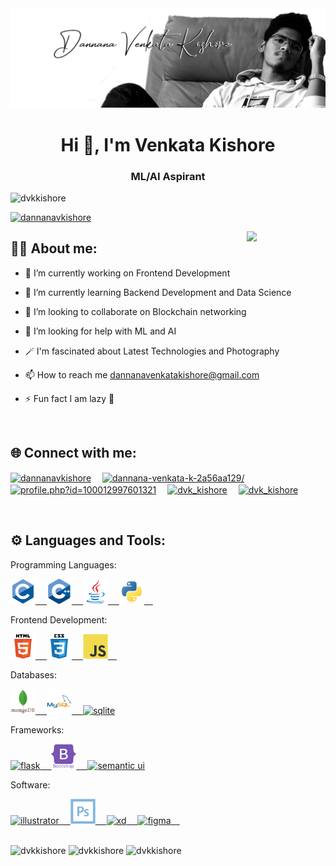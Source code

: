 <img src="https://github.com/dvkkishore/dvkkishore/blob/main/Untitled-1.jpg?raw=true">
<h1 align="center">Hi 👋, I'm Venkata Kishore</h1>
<h3 align="center">ML/AI Aspirant</h3>

<p align="left"> <img src="https://komarev.com/ghpvc/?username=dvkkishore&label=Profile%20views&color=0e75b6&style=flat" alt="dvkkishore" /> </p>

<p align="left"> <a href="https://twitter.com/dannanavkishore" target="blank"><img src="https://img.shields.io/twitter/follow/dannanavkishore?logo=twitter&style=for-the-badge" alt="dannanavkishore" /></a> </p>

<img align="right" src="https://media4.giphy.com/media/VekcnHOwOI5So/giphy.gif" width=25% >

<h2 align="left">👨‍💻 About me:</h3>

- 🔭 I’m currently working on Frontend Development

- 🌱 I’m currently learning Backend Development and Data Science

- 👯 I’m looking to collaborate on Blockchain networking

- 🤝 I’m looking for help with ML and AI

- 🪄 I'm fascinated about Latest Technologies and Photography

- 📫 How to reach me dannanavenkatakishore@gmail.com

- ⚡ Fun fact I am lazy 🦥
 </br>
<h2 align="left">🌐 Connect with me:</h3>
<p align="left">
<a href="https://twitter.com/dannanavkishore" target="blank"><img align="center" src="https://raw.githubusercontent.com/rahuldkjain/github-profile-readme-generator/master/src/images/icons/Social/twitter.svg" alt="dannanavkishore" height="30" width="40" /></a>&emsp;
<a href="https://linkedin.com/in/dannana-venkata-k-2a56aa129/" target="blank"><img align="center" src="https://raw.githubusercontent.com/rahuldkjain/github-profile-readme-generator/master/src/images/icons/Social/linked-in-alt.svg" alt="dannana-venkata-k-2a56aa129/" height="30" width="40" /></a>&emsp;
<a href="https://fb.com/profile.php?id=100012997601321" target="blank"><img align="center" src="https://raw.githubusercontent.com/rahuldkjain/github-profile-readme-generator/master/src/images/icons/Social/facebook.svg" alt="profile.php?id=100012997601321" height="30" width="40" /></a>&emsp;
<a href="https://instagram.com/dvk_kishore" target="blank"><img align="center" src="https://raw.githubusercontent.com/rahuldkjain/github-profile-readme-generator/master/src/images/icons/Social/instagram.svg" alt="dvk_kishore" height="30" width="40" /></a>&emsp;
<a href="https://www.codechef.com/users/dvk_kishore" target="blank"><img align="center" src="https://cdn.jsdelivr.net/npm/simple-icons@3.1.0/icons/codechef.svg" alt="dvk_kishore" height="30" width="40" /></a>
</p>
</br>
<h2 align="left">⚙️ Languages and Tools:</h3>

<p align="left"><p>Programming Languages:</p>
<a href="https://www.cprogramming.com/" target="_blank" rel="noreferrer">
    <img src="https://raw.githubusercontent.com/devicons/devicon/master/icons/c/c-original.svg" alt="c" width="40" height="40"/>&emsp;
  </a>
  <a href="https://www.w3schools.com/cpp/" target="_blank" rel="noreferrer"> 
    <img src="https://raw.githubusercontent.com/devicons/devicon/master/icons/cplusplus/cplusplus-original.svg" alt="cplusplus" width="40" height="40"/>&emsp; 
  </a>
  <a href="https://www.java.com" target="_blank" rel="noreferrer">
    <img src="https://raw.githubusercontent.com/devicons/devicon/master/icons/java/java-original.svg" alt="java" width="40" height="40"/>&emsp;
  </a>
  <a href="https://www.python.org" target="_blank" rel="noreferrer">
  <img src="https://raw.githubusercontent.com/devicons/devicon/master/icons/python/python-original.svg" alt="python" width="40" height="40"/>&emsp; 
</a>
</p>
 
<p align="left"><p>Frontend Development:</p>
  <a href="https://www.w3.org/html/" target="_blank" rel="noreferrer"> 
   <img src="https://raw.githubusercontent.com/devicons/devicon/master/icons/html5/html5-original-wordmark.svg" alt="html5" width="40" height="40"/>&emsp;
  </a>
  <a href="https://www.w3schools.com/css/" target="_blank" rel="noreferrer"> 
    <img src="https://raw.githubusercontent.com/devicons/devicon/master/icons/css3/css3-original-wordmark.svg" alt="css3" width="40" height="40"/>&emsp; 
  </a>
  <a href="https://developer.mozilla.org/en-US/docs/Web/JavaScript" target="_blank" rel="noreferrer"> 
    <img src="https://raw.githubusercontent.com/devicons/devicon/master/icons/javascript/javascript-original.svg" alt="javascript" width="40" height="40"/>&emsp;
  </a>
 </p>
 
 <p align="left"><p>Databases:</p>
  <a href="https://www.mongodb.com/" target="_blank" rel="noreferrer"> 
   <img src="https://raw.githubusercontent.com/devicons/devicon/master/icons/mongodb/mongodb-original-wordmark.svg" alt="mongodb" width="40" height="40"/>&emsp; 
 </a> 
 <a href="https://www.mysql.com/" target="_blank" rel="noreferrer">
  <img src="https://raw.githubusercontent.com/devicons/devicon/master/icons/mysql/mysql-original-wordmark.svg" alt="mysql" width="40" height="40"/>&emsp; 
 </a>
 <a href="https://www.sqlite.org/" target="_blank" rel="noreferrer"> 
 <img src="https://www.vectorlogo.zone/logos/sqlite/sqlite-icon.svg" alt="sqlite" width="40" height="40"/> 
 </a>
 </p>
 
 <p align="left"><p>Frameworks:</p>
  <a href="https://flask.palletsprojects.com/" target="_blank" rel="noreferrer"> <img src="https://www.vectorlogo.zone/logos/pocoo_flask/pocoo_flask-icon.svg" alt="flask" width="40" height="40"/>&emsp; </a>
  <a href="https://getbootstrap.com" target="_blank" rel="noreferrer"> <img src="https://raw.githubusercontent.com/devicons/devicon/master/icons/bootstrap/bootstrap-plain-wordmark.svg" alt="bootstrap" width="40" height="40"/>&emsp; </a>
  <a href="https://semantic-ui.com/" target="_blank" rel="noreferrer"> <img src="https://semantic-ui.com/images/logo.png" alt="semantic ui" width="40" height="40"/> </a>
 </p>
 
 <p align="left"><p>Software:</p>
 <a href="https://www.adobe.com/in/products/illustrator.html" target="_blank" rel="noreferrer">
    <img src="https://www.vectorlogo.zone/logos/adobe_illustrator/adobe_illustrator-icon.svg" alt="illustrator" width="40" height="40"/>&emsp; 
  </a>
  <a href="https://www.photoshop.com/en" target="_blank" rel="noreferrer">
  <img src="https://raw.githubusercontent.com/devicons/devicon/master/icons/photoshop/photoshop-line.svg" alt="photoshop" width="40" height="40"/>&emsp; 
</a>  
<a href="https://www.adobe.com/products/xd.html" target="_blank" rel="noreferrer">
  <img src="https://cdn.worldvectorlogo.com/logos/adobe-xd.svg" alt="xd" width="40" height="40"/>&emsp; 
</a>
  <a href="https://www.figma.com/" target="_blank" rel="noreferrer"> 
    <img src="https://www.vectorlogo.zone/logos/figma/figma-icon.svg" alt="figma" width="40" height="40"/>&emsp; 
  </a>
 </p>

</br>
<div>
 <img width=28% src="https://github-readme-stats.vercel.app/api/top-langs?username=dvkkishore&show_icons=true&locale=en&layout=compact" alt="dvkkishore">

<img width=33% src="https://github-readme-stats.vercel.app/api?username=dvkkishore&show_icons=true&locale=en" alt="dvkkishore">

<img width=33% src="https://github-readme-streak-stats.herokuapp.com/?user=dvkkishore&" alt="dvkkishore">
</div>
